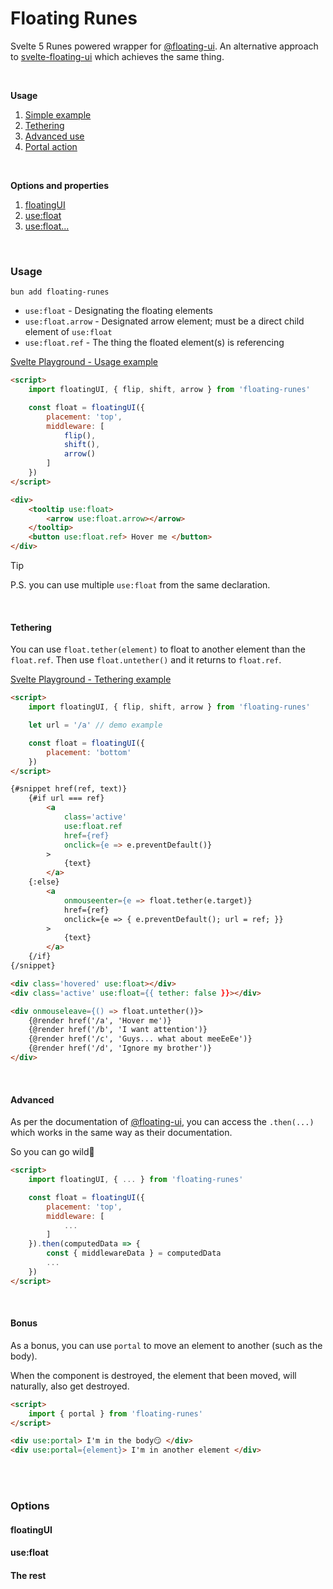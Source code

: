 # Floating Runes

Svelte 5 Runes powered wrapper for [@floating-ui](https://floating-ui.com). An alternative approach to [svelte-floating-ui](https://github.com/fedorovvvv/svelte-floating-ui) which achieves the same thing.

<br>

**Usage**

1. [Simple example](#usage)
1. [Tethering](#tethering)
1. [Advanced use](#advanced)
1. [Portal action](#bonus)

<br>

**Options and properties**
1. [floatingUI](#floatingui)
1. [use:float](#usefloat)
1. [use:float...](#the-rest)

<br>

### Usage

`bun add floating-runes`

- `use:float` - Designating the floating elements
- `use:float.arrow` - Designated arrow element; must be a direct child element of `use:float`
- `use:float.ref` - The thing the floated element(s) is referencing

[Svelte Playground - Usage example](https://svelte.dev/playground/98b0d71e31a0432fa853e8edefb555bf?version=5.14.0)

```html
<script>
	import floatingUI, { flip, shift, arrow } from 'floating-runes'

	const float = floatingUI({
		placement: 'top',
		middleware: [
			flip(),
			shift(),
			arrow()
        ]
	})
</script>

<div>
	<tooltip use:float>
		<arrow use:float.arrow></arrow>
	</tooltip>
	<button use:float.ref> Hover me </button>
</div>
```

> [!TIP]  
> P.S. you can use multiple `use:float` from the same declaration.

<br>

#### Tethering

You can use `float.tether(element)` to float to another element than the `float.ref`. Then use `float.untether()` and it returns to `float.ref`.

[Svelte Playground - Tethering example](https://svelte.dev/playground/7fd33cfe7a084f289253c30eb9eb79c2?version=5.14.0)

```html
<script>
	import floatingUI, { flip, shift, arrow } from 'floating-runes'

	let url = '/a' // demo example

	const float = floatingUI({
		placement: 'bottom'
	})
</script>

{#snippet href(ref, text)}
	{#if url === ref}
		<a
			class='active' 
			use:float.ref 
			href={ref} 
			onclick={e => e.preventDefault()}
		> 
			{text}
		</a>
	{:else}
		<a
			onmouseenter={e => float.tether(e.target)}
			href={ref}
			onclick={e => { e.preventDefault(); url = ref; }}
		>
			{text}
		</a>
	{/if}
{/snippet}

<div class='hovered' use:float></div>
<div class='active' use:float={{ tether: false }}></div>

<div onmouseleave={() => float.untether()}>
	{@render href('/a', 'Hover me')}
	{@render href('/b', 'I want attention')}
	{@render href('/c', 'Guys... what about meeEeEe')}
	{@render href('/d', 'Ignore my brother')}
</div>
```

<br>

#### Advanced

As per the documentation of [@floating-ui](https://floating-ui.com/docs/middleware#data),
you can access the `.then(...)` which works in the same way as their documentation.

So you can go wild🦒

```html
<script>
	import floatingUI, { ... } from 'floating-runes'

	const float = floatingUI({
		placement: 'top',
		middleware: [
			...
        ]
	}).then(computedData => {
		const { middlewareData } = computedData
		...
	})
</script>
```

<br>

#### Bonus

As a bonus, you can use `portal` to move an element to another (such as the body).

When the component is destroyed, the element that been moved, will naturally, also get destroyed.

```html
<script>
	import { portal } from 'floating-runes'
</script>

<div use:portal> I'm in the body😏 </div>
<div use:portal={element}> I'm in another element </div>
```

<br>
<br>

### Options

#### floatingUI

#### use:float

#### The rest
